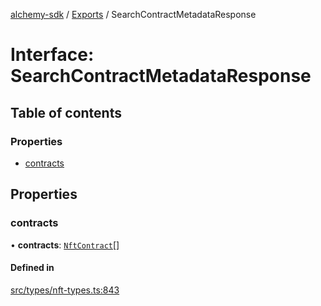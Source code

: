 [alchemy-sdk](../README.md) / [Exports](../modules.md) / SearchContractMetadataResponse

# Interface: SearchContractMetadataResponse

## Table of contents

### Properties

- [contracts](SearchContractMetadataResponse.md#contracts)

## Properties

### contracts

• **contracts**: [`NftContract`](NftContract.md)[]

#### Defined in

[src/types/nft-types.ts:843](https://github.com/alchemyplatform/alchemy-sdk-js/blob/873c9882/src/types/nft-types.ts#L843)

